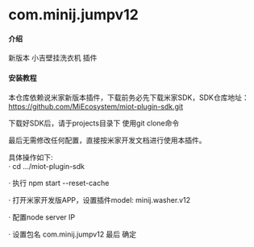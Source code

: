 # com.minij.jumpv12

#### 介绍
新版本 小吉壁挂洗衣机 插件

#### 安装教程

本仓库依赖说米家新版本插件，下载前务必先下载米家SDK，SDK仓库地址： https://github.com/MiEcosystem/miot-plugin-sdk.git

下载好SDK后，请于projects目录下 使用git clone命令 

最后无需修改任何配置，直接按米家开发文档进行使用本插件。

具体操作如下:  
 · cd .../miot-plugin-sdk

 · 执行 npm start --reset-cache

 · 打开米家开发版APP，设置插件model: minij.washer.v12

 · 配置node server IP

 · 设置包名 com.minij.jumpv12 最后 确定

